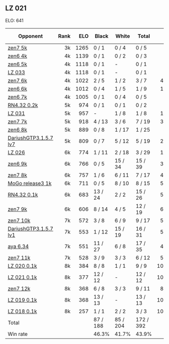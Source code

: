 ## LZ 021 ##

ELO: 641

Opponent | Rank | ELO | Black | White | Total | Win rate
---------|-----:|----:|-------|-------|-------|-------:
[zen7 5k](zen7%205k.md) | 3k | 1265 | 0 / 1 | 0 / 4 | 0 / 5 | 0.0%
[zen6 4k](zen6%204k.md) | 4k | 1139 | 0 / 1 | 0 / 2 | 0 / 3 | 0.0%
[zen6 5k](zen6%205k.md) | 4k | 1118 | 0 / 1 | - | 0 / 1 | 0.0%
[LZ 033](LZ%20033.md) | 4k | 1118 | 0 / 1 | - | 0 / 1 | 0.0%
[zen7 6k](zen7%206k.md) | 4k | 1022 | 2 / 5 | 1 / 2 | 3 / 7 | 42.9%
[zen6 6k](zen6%206k.md) | 4k | 1012 | 0 / 4 | 1 / 5 | 1 / 9 | 11.1%
[zen6 7k](zen6%207k.md) | 4k | 1005 | 0 / 1 | 0 / 4 | 0 / 5 | 0.0%
[RN4.32 0.2k](RN4.32%200.2k.md) | 5k | 974 | 0 / 1 | 0 / 1 | 0 / 2 | 0.0%
[LZ 031](LZ%20031.md) | 5k | 957 | - | 1 / 8 | 1 / 8 | 12.5%
[zen7 7k](zen7%207k.md) | 5k | 918 | 4 / 13 | 3 / 6 | 7 / 19 | 36.8%
[zen6 8k](zen6%208k.md) | 5k | 889 | 0 / 8 | 1 / 17 | 1 / 25 | 4.0%
[DariushGTP3.1.5.7 lv7](DariushGTP3.1.5.7%20lv7.md) | 5k | 809 | 0 / 7 | 5 / 12 | 5 / 19 | 26.3%
[LZ 026](LZ%20026.md) | 6k | 774 | 1 / 11 | 2 / 18 | 3 / 29 | 10.3%
[zen6 9k](zen6%209k.md) | 6k | 766 | 0 / 5 | 15 / 34 | 15 / 39 | 38.5%
[zen7 8k](zen7%208k.md) | 6k | 757 | 1 / 6 | 6 / 11 | 7 / 17 | 41.2%
[MoGo release3 1k](MoGo%20release3%201k.md) | 6k | 711 | 0 / 5 | 8 / 10 | 8 / 15 | 53.3%
[RN4.32 0.1k](RN4.32%200.1k.md) | 6k | 683 | 13 / 24 | 2 / 2 | 15 / 26 | 57.7%
[zen7 9k](zen7%209k.md) | 6k | 606 | 8 / 14 | 4 / 5 | 12 / 19 | 63.2%
[zen7 10k](zen7%2010k.md) | 7k | 572 | 3 / 8 | 6 / 9 | 9 / 17 | 52.9%
[DariushGTP3.1.5.7 lv1](DariushGTP3.1.5.7%20lv1.md) | 7k | 553 | 1 / 12 | 15 / 19 | 16 / 31 | 51.6%
[aya 6.34](aya%206.34.md) | 7k | 551 | 11 / 27 | 6 / 8 | 17 / 35 | 48.6%
[zen7 11k](zen7%2011k.md) | 7k | 528 | 3 / 9 | 3 / 3 | 6 / 12 | 50.0%
[LZ 020 0.1k](LZ%20020%200.1k.md) | 8k | 384 | 8 / 8 | 1 / 1 | 9 / 9 | 100.0%
[LZ 021 0.1k](LZ%20021%200.1k.md) | 8k | 377 | 12 / 12 | - | 12 / 12 | 100.0%
[zen7 12k](zen7%2012k.md) | 8k | 368 | 6 / 8 | 3 / 3 | 9 / 11 | 81.8%
[LZ 019 0.1k](LZ%20019%200.1k.md) | 8k | 368 | 13 / 13 | - | 13 / 13 | 100.0%
[LZ 018 0.1k](LZ%20018%200.1k.md) | 8k | 257 | 1 / 1 | 2 / 2 | 3 / 3 | 100.0%
Total | | | 87 / 188 | 85 / 204 | 172 / 392 | 
Win rate| | | 46.3% | 41.7% | 43.9% | 

